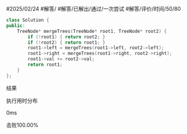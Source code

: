 #2025/02/24 #解答/ #解答/已解出/通过/一次尝试  #解答/评价/时间/50/80 

``` cpp
class Solution {
public:
    TreeNode* mergeTrees(TreeNode* root1, TreeNode* root2) {
	    if (!root1) { return root2; }
	    if (!root2) { return root1; }
        root1->left = mergeTrees(root1->left, root2->left);
        root1->right = mergeTrees(root1->right, root2->right);
        root1->val += root2->val;
        return root1;
    }
};
```

结果

执行用时分布

0ms

击败100.00%

